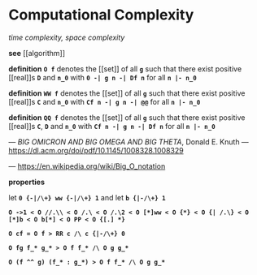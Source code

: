 # Computational Complexity

_time complexity, space complexity_

**see** [[algorithm]]

**definition** **`O f`** denotes the [[set]] of all **`g`** such that there exist positive [[real]]s **`D`** and **`n_0`** with **`0 -| g n -| Df n`** for all **`n |- n_0`**

**definition** **`WW f`** denotes the [[set]] of all **`g`** such that there exist positive [[real]]s **`C`** and **`n_0`** with **`Cf n -| g n -| @@`** for all **`n |- n_0`**

**definition** **`QQ f`** denotes the [[set]] of all **`g`** such that there exist positive [[real]]s **`C`**, **`D`** and **`n_0`** with **`Cf n -| g n -| Df n`** for all **`n |- n_0`**

&mdash; _BIG OMICRON AND BIG OMEGA AND BIG THETA_, Donald E. Knuth &mdash; <https://dl.acm.org/doi/pdf/10.1145/1008328.1008329>

&mdash; <https://en.wikipedia.org/wiki/Big_O_notation>

**properties**

let **`0 {-|/\+} ww {-|/\+} 1`** and let **`b {|-/\+} 1`**

**`O ->1 < O //.\\ < O /.\ < O /.\2 < O [*]ww < O {*} < O {| /.\} < O [*]b < O b[*] < O PP < O {[.] *}`**

**`O cf = O f > RR c /\ c {|-/\+} 0`**

**`O fg f_* g_* > O f f_* /\ O g g_*`**

**`O (f ^^ g) (f_* : g_*) > O f f_* /\ O g g_*`**
